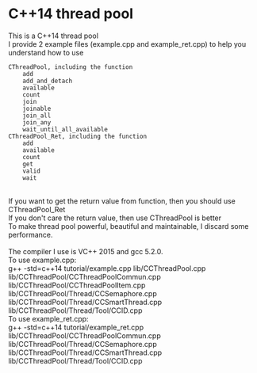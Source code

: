 # C++14 thread pool
This is a C++14 thread pool<br/>
I provide 2 example files (example.cpp and example_ret.cpp) to help you understand how to use

	CThreadPool, including the function
		add
		add_and_detach
		available
		count
		join
		joinable
		join_all
		join_any
		wait_until_all_available
	CThreadPool_Ret, including the function
		add
		available
		count
		get
		valid
		wait
<br/>
If you want to get the return value from function, then you should use CThreadPool_Ret<br/>
If you don't care the return value, then use CThreadPool is better<br/>
To make thread pool powerful, beautiful and maintainable, I discard some performance.
<br/><br/>
The compiler I use is VC++ 2015 and gcc 5.2.0.<br/>
To use example.cpp:<br/>
g++ -std=c++14 tutorial/example.cpp lib/CCThreadPool.cpp lib/CCThreadPool/CCThreadPoolCommun.cpp lib/CCThreadPool/CCThreadPoolItem.cpp lib/CCThreadPool/Thread/CCSemaphore.cpp lib/CCThreadPool/Thread/CCSmartThread.cpp lib/CCThreadPool/Thread/Tool/CCID.cpp<br/>
To use example_ret.cpp:<br/>
g++ -std=c++14 tutorial/example_ret.cpp lib/CCThreadPool/CCThreadPoolCommun.cpp lib/CCThreadPool/Thread/CCSemaphore.cpp lib/CCThreadPool/Thread/CCSmartThread.cpp lib/CCThreadPool/Thread/Tool/CCID.cpp
